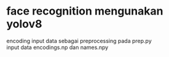 <h1> face recognition mengunakan yolov8 </h1>
 
 encoding input data sebagai preprocessing pada prep.py 
 <br>
 input data encodings.np dan names.npy

